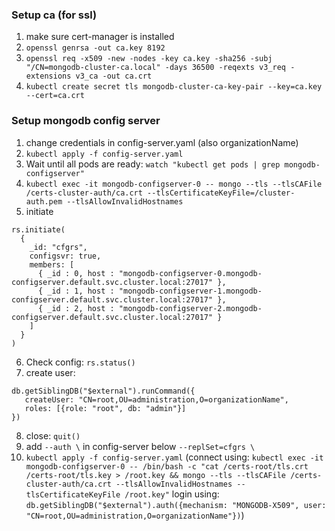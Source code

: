 ### Setup ca (for ssl)
1. make sure cert-manager is installed
2. `openssl genrsa -out ca.key 8192`
3. `openssl req -x509 -new -nodes -key ca.key -sha256 -subj "/CN=mongodb-cluster-ca.local" -days 36500 -reqexts v3_req -extensions v3_ca -out ca.crt`
4. `kubectl create secret tls mongodb-cluster-ca-key-pair --key=ca.key --cert=ca.crt`



### Setup mongodb config server
1. change credentials in config-server.yaml (also organizationName)
2. `kubectl apply -f config-server.yaml`
3. Wait until all pods are ready: `watch "kubectl get pods | grep mongodb-configserver"`
4. `kubectl exec -it mongodb-configserver-0 -- mongo --tls --tlsCAFile /certs-cluster-auth/ca.crt --tlsCertificateKeyFile=/cluster-auth.pem --tlsAllowInvalidHostnames`
5. initiate
```
rs.initiate(
  {
    _id: "cfgrs",
    configsvr: true,
    members: [
      { _id : 0, host : "mongodb-configserver-0.mongodb-configserver.default.svc.cluster.local:27017" },
      { _id : 1, host : "mongodb-configserver-1.mongodb-configserver.default.svc.cluster.local:27017" },
      { _id : 2, host : "mongodb-configserver-2.mongodb-configserver.default.svc.cluster.local:27017" }
    ]
  }
)
```
6. Check config: `rs.status()`
7. create user:
```
db.getSiblingDB("$external").runCommand({
   createUser: "CN=root,OU=administration,O=organizationName",
   roles: [{role: "root", db: "admin"}]
})
```
8. close: `quit()`
9. add `--auth \` in config-server below `--replSet=cfgrs \`
10. `kubectl apply -f config-server.yaml`
(connect using: `kubectl exec -it mongodb-configserver-0 -- /bin/bash -c "cat /certs-root/tls.crt /certs-root/tls.key > /root.key && mongo --tls --tlsCAFile /certs-cluster-auth/ca.crt --tlsAllowInvalidHostnames --tlsCertificateKeyFile /root.key"`
login using: `db.getSiblingDB("$external").auth({mechanism: "MONGODB-X509", user: "CN=root,OU=administration,O=organizationName"})`)


